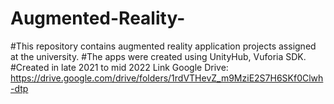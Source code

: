 # Augmented-Reality- 
#This repository contains augmented reality application projects assigned at the university. 
#The apps were created using UnityHub, Vuforia SDK. 
#Created in late 2021 to mid 2022
Link Google Drive: 
https://drive.google.com/drive/folders/1rdVTHevZ_m9MziE2S7H6SKf0Clwh-dtp
